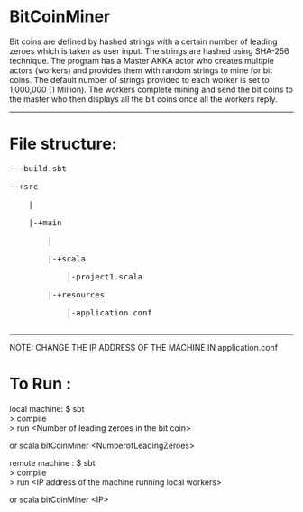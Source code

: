 BitCoinMiner
============
Bit coins are defined by hashed strings with a certain number of leading zeroes which is taken as user input. The strings are hashed using SHA-256 technique. The program has a Master AKKA actor who creates multiple actors (workers) and provides them with random strings to mine for bit coins. The default number of strings provided to each worker is set to 1,000,000 (1 Million). The workers complete mining and send the bit coins to the master who then displays all the bit coins once all the workers reply.
____________________________________________________________________________________
File structure:
===============
<pre>
---build.sbt<br>
--+src<br>
    |<br>
    |-+main<br>
    	|<br>
    	|-+scala<br>
    		|-project1.scala<br>
    	|-+resources<br>
    		|-application.conf<br>
</pre>
____________________________________________________________________________________
NOTE: CHANGE THE IP ADDRESS OF THE MACHINE IN application.conf

To Run :
========

local machine:
$ sbt<br>
\> compile<br>
\> run \<Number of leading zeroes in the bit coin\><br>

or scala bitCoinMiner \<NumberofLeadingZeroes\>

remote machine : 
$ sbt<br>
\> compile<br>
\> run \<IP address of the machine running local workers\><br>

or scala bitCoinMiner \<IP\>
